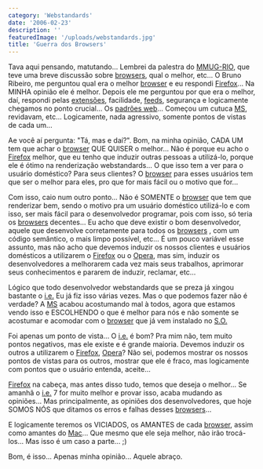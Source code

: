 ```yaml
---
category: 'Webstandards'
date: '2006-02-23'
description: ''
featuredImage: '/uploads/webstandards.jpg'
title: 'Guerra dos Browsers'
---
```


Tava aqui pensando, matutando... Lembrei da palestra do [MMUG-RIO](http://www.mmug-rj.com.br/), que teve uma breve discussão sobre [browsers](http://pt.wikipedia.org/wiki/Browsers), qual o melhor, etc... O Bruno Ribeiro, me perguntou qual era o melhor [browser](http://pt.wikipedia.org/wiki/Browsers) e eu respondi [Firefox](http://www.spreadfirefox.com/?q=affiliates&id=157396&t=196)... Na MINHA opinião ele é melhor. Depois ele me perguntou por que era o melhor, daí, respondi pelas [extensões](http://www.mozilla.com/extensions/), facilidade, [feeds](http://pt.wikipedia.org/wiki/Feeds), segurança e logicamente chegamos no ponto crucial... Os [padrões web](http://pt.wikipedia.org/wiki/Padr%C3%B5es_web)... Começou um cutuca [MS](http://www.microsoft.com.br), revidavam, etc... Logicamente, nada agressivo, somente pontos de vistas de cada um...

Ae você aí pergunta: "Tá, mas e daí?". Bom, na minha opinião, CADA UM tem que achar o [browser](http://pt.wikipedia.org/wiki/Browsers) QUE QUISER o melhor... Não é porque eu acho o [Firefox](http://www.spreadfirefox.com/?q=affiliates&id=157396&t=196) melhor, que eu tenho que induzir outras pessoas a utilizá-lo, porque ele é ótimo na renderização webstandards... O que isso tem a ver para o usuário doméstico? Para seus clientes? O [browser](http://pt.wikipedia.org/wiki/Browsers) para esses usuários tem que ser o melhor para eles, pro que for mais fácil ou o motivo que for...

Com isso, caio num outro ponto... Não é SOMENTE o [browser](http://pt.wikipedia.org/wiki/Browsers) que tem que renderizar bem, sendo o motivo pra um usuário doméstico utilizá-lo e com isso, ser mais fácil para o desenvolvedor programar, pois com isso, só teria os [browsers](http://pt.wikipedia.org/wiki/Browsers) decentes... Eu acho que deve existir o bom desenvolvedor, aquele que desenvolve corretamente para todos os [browsers](http://pt.wikipedia.org/wiki/Browsers) , com um código semântico, o mais limpo possível, etc... É um pouco variável esse assunto, mas não acho que devemos induzir os nossos clientes e usuários domésticos a utilizarem o [Firefox](http://www.spreadfirefox.com/?q=affiliates&id=157396&t=196) ou o [Opera](http://www.opera.com/), mas sim, induzir os desenvolvedores a melhorarem cada vez mais seus trabalhos, aprimorar seus conhecimentos e pararem de induzir, reclamar, etc...

Lógico que todo desenvolvedor webstandards que se preza já xingou bastante o [i.e.](http://www.microsoft.com/windows/ie_intl/br/default.mspx) Eu já fiz isso várias vezes. Mas o que podemos fazer não é verdade? A [MS](http://www.microsoft.com.br) acabou acostumando mal à todos, agora que estamos vendo isso e ESCOLHENDO o que é melhor para nós e não somente se acostumar e acomodar com o [browser](http://pt.wikipedia.org/wiki/Browsers) que já vem instalado no [S.O.](http://pt.wikipedia.org/wiki/Sistemas_operacionais)

Foi apenas um ponto de vista... O [i.e.](http://www.microsoft.com/windows/ie_intl/br/default.mspx) é bom? Pra mim não, tem muito pontos negativos, mas ele existe e é grande maioria. Devemos induzir os outros a utilizarem o [Firefox](http://www.spreadfirefox.com/?q=affiliates&id=157396&t=196), [Opera](http://www.opera.com/)? Não sei, podemos mostrar os nossos pontos de vistas para os outros, mostrar que ele é fraco, mas logicamente com pontos que o usuário entenda, aceite...

[Firefox](http://www.spreadfirefox.com/?q=affiliates&id=157396&t=196) na cabeça, mas antes disso tudo, temos que deseja o melhor... Se amanhã o [i.e.](http://www.microsoft.com/windows/ie_intl/br/default.mspx) 7 for muito melhor e provar isso, acaba mudando as opiniões... Mas principalmente, as opiniões dos desenvolvedores, que hoje SOMOS NÓS que ditamos os erros e falhas desses [browsers](http://pt.wikipedia.org/wiki/Browsers)...

E logicamente teremos os VICIADOS, os AMANTES de cada [browser](http://pt.wikipedia.org/wiki/Browsers), assim como amantes do [Mac](http://www.mac.com/)... Que mesmo que ele seja melhor, não irão trocá-los... Mas isso é um caso a parte... ;)

Bom, é isso... Apenas minha opinião... Aquele abraço.
